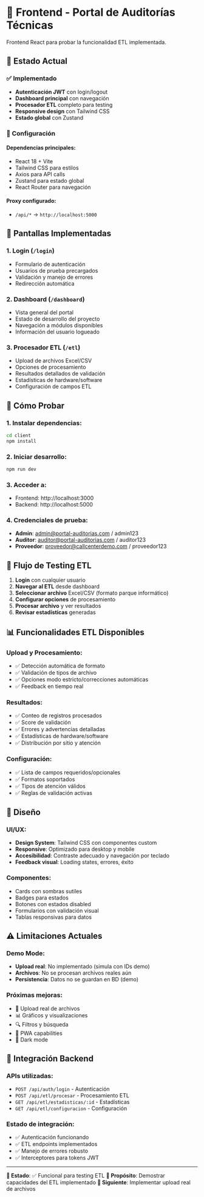 # 🚀 Frontend - Portal de Auditorías Técnicas

Frontend React para probar la funcionalidad ETL implementada.

## 🎯 Estado Actual

### ✅ Implementado
- **Autenticación JWT** con login/logout
- **Dashboard principal** con navegación
- **Procesador ETL** completo para testing
- **Responsive design** con Tailwind CSS
- **Estado global** con Zustand

### 🔧 Configuración

#### Dependencias principales:
- React 18 + Vite
- Tailwind CSS para estilos
- Axios para API calls
- Zustand para estado global
- React Router para navegación

#### Proxy configurado:
- `/api/*` → `http://localhost:5000`

## 📱 Pantallas Implementadas

### 1. Login (`/login`)
- Formulario de autenticación
- Usuarios de prueba precargados
- Validación y manejo de errores
- Redirección automática

### 2. Dashboard (`/dashboard`)
- Vista general del portal
- Estado de desarrollo del proyecto
- Navegación a módulos disponibles
- Información del usuario logueado

### 3. Procesador ETL (`/etl`)
- Upload de archivos Excel/CSV
- Opciones de procesamiento
- Resultados detallados de validación
- Estadísticas de hardware/software
- Configuración de campos ETL

## 🚀 Cómo Probar

### 1. Instalar dependencias:
```bash
cd client
npm install
```

### 2. Iniciar desarrollo:
```bash
npm run dev
```

### 3. Acceder a:
- Frontend: http://localhost:3000
- Backend: http://localhost:5000

### 4. Credenciales de prueba:
- **Admin**: admin@portal-auditorias.com / admin123
- **Auditor**: auditor@portal-auditorias.com / auditor123  
- **Proveedor**: proveedor@callcenterdemo.com / proveedor123

## 🔄 Flujo de Testing ETL

1. **Login** con cualquier usuario
2. **Navegar al ETL** desde dashboard
3. **Seleccionar archivo** Excel/CSV (formato parque informático)
4. **Configurar opciones** de procesamiento
5. **Procesar archivo** y ver resultados
6. **Revisar estadísticas** generadas

## 📊 Funcionalidades ETL Disponibles

### Upload y Procesamiento:
- ✅ Detección automática de formato
- ✅ Validación de tipos de archivo
- ✅ Opciones modo estricto/correcciones automáticas
- ✅ Feedback en tiempo real

### Resultados:
- ✅ Conteo de registros procesados
- ✅ Score de validación
- ✅ Errores y advertencias detalladas
- ✅ Estadísticas de hardware/software
- ✅ Distribución por sitio y atención

### Configuración:
- ✅ Lista de campos requeridos/opcionales
- ✅ Formatos soportados
- ✅ Tipos de atención válidos
- ✅ Reglas de validación activas

## 🎨 Diseño

### UI/UX:
- **Design System**: Tailwind CSS con componentes custom
- **Responsive**: Optimizado para desktop y mobile
- **Accesibilidad**: Contraste adecuado y navegación por teclado
- **Feedback visual**: Loading states, errores, éxito

### Componentes:
- Cards con sombras sutiles
- Badges para estados
- Botones con estados disabled
- Formularios con validación visual
- Tablas responsivas para datos

## ⚠️ Limitaciones Actuales

### Demo Mode:
- **Upload real**: No implementado (simula con IDs demo)
- **Archivos**: No se procesan archivos reales aún
- **Persistencia**: Datos no se guardan en BD (demo)

### Próximas mejoras:
- 🔄 Upload real de archivos
- 📊 Gráficos y visualizaciones
- 🔍 Filtros y búsqueda
- 📱 PWA capabilities
- 🌙 Dark mode

## 🔗 Integración Backend

### APIs utilizadas:
- `POST /api/auth/login` - Autenticación
- `POST /api/etl/procesar` - Procesamiento ETL
- `GET /api/etl/estadisticas/:id` - Estadísticas
- `GET /api/etl/configuracion` - Configuración

### Estado de integración:
- ✅ Autenticación funcionando
- ✅ ETL endpoints implementados
- ✅ Manejo de errores robusto
- ✅ Interceptores para tokens JWT

---

**📝 Estado**: ✅ Funcional para testing ETL
**🎯 Propósito**: Demostrar capacidades del ETL implementado
**🚀 Siguiente**: Implementar upload real de archivos
